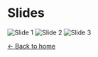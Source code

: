 # Slides

<div class="center">
  <img src="slides/slide1.jpg" alt="Slide 1">
  <img src="slides/slide2.jpg" alt="Slide 2">
  <img src="slides/slide3.jpg" alt="Slide 3">
</div>

[← Back to home](index.html)